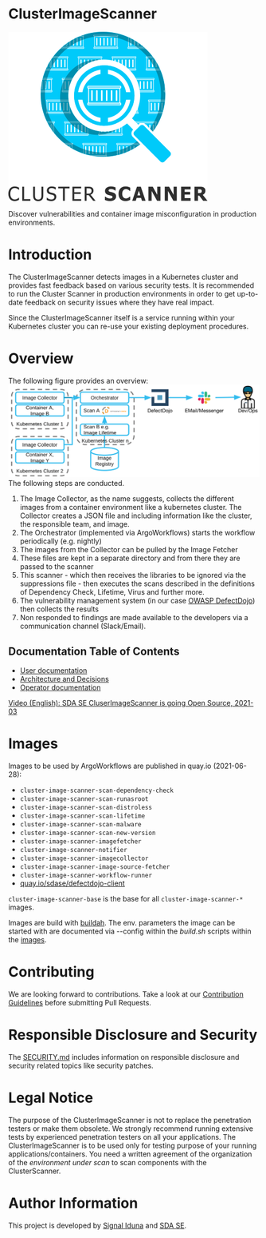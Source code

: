 # ClusterImageScanner
![Logo](docs/images/logo.png "Logo")

Discover vulnerabilities and container image misconfiguration in production environments.

# Introduction
The ClusterImageScanner detects images in a Kubernetes cluster and provides fast feedback based on various security tests. It is recommended to run the Cluster Scanner in production environments in order to get up-to-date feedback on security issues where they have real impact.

Since the ClusterImageScanner itself is a service running within your Kubernetes cluster you can re-use your existing deployment procedures.
# Overview
The following figure provides an overview:
![Overview](docs/images/overview.png)
The following steps are conducted.
1. The Image Collector, as the name suggests, collects the different images from a container environment like a kubernetes cluster. The Collector creates a JSON file and including information like the cluster, the responsible team, and image.
2. The Orchestrator (implemented via ArgoWorkflows) starts the workflow periodically (e.g. nightly)
3. The images from the Collector can be pulled by the Image Fetcher 
4. These files are kept in a separate directory and from there they are passed to the scanner
5. This scanner - which then receives the libraries to be ignored via the suppressions file - then executes the scans described in the definitions of Dependency Check, Lifetime, Virus and further more.
6. The vulnerability management system (in our case [OWASP DefectDojo](https://github.com/DefectDojo/django-DefectDojo)) then collects the results 
7. Non responded to findings are made available to the developers via a communication channel (Slack/Email).

## Documentation Table of Contents
- [User documentation](docs/user)
- [Architecture and Decisions](docs/architecture)
- [Operator documentation](docs/deployment)

[Video (English): SDA SE CluserImageScanner is going Open Source, 2021-03](https://www.youtube.com/watch?v=_AElSBKSizc&t=2966s)

# Images
Images to be used by ArgoWorkflows are published in quay.io (2021-06-28):

- `cluster-image-scanner-scan-dependency-check`
- `cluster-image-scanner-scan-runasroot`
- `cluster-image-scanner-scan-distroless`
- `cluster-image-scanner-scan-lifetime`
- `cluster-image-scanner-scan-malware`
- `cluster-image-scanner-scan-new-version`  
- `cluster-image-scanner-imagefetcher`
- `cluster-image-scanner-notifier`
- `cluster-image-scanner-imagecollector`
- `cluster-image-scanner-image-source-fetcher`
- `cluster-image-scanner-workflow-runner`
- [quay.io/sdase/defectdojo-client](https://github.com/SDA-SE/defectdojo-client)

`cluster-image-scanner-base` is the base for all `cluster-image-scanner-*` images.

Images are build with [buildah](https://buildah.io/). The env. parameters the image can be started with are documented via --config within the _build.sh_ scripts within the [images](images/).

# Contributing
We are looking forward to contributions. Take a look at our [Contribution Guidelines](CONTRIBUTING.md) before submitting Pull Requests.

# Responsible Disclosure and Security
The [SECURITY.md](SECURITY.md) includes information on responsible disclosure and security related topics like security patches.

# Legal Notice
The purpose of the ClusterImageScanner is not to replace the penetration testers or make them obsolete. We strongly recommend running extensive tests by experienced penetration testers on all your applications.
The ClusterImageScanner is to be used only for testing purpose of your running applications/containers. You need a written agreement of the organization of the _environment under scan_ to scan components with the ClusterScanner.

# Author Information
This project is developed by [Signal Iduna](https://www.signal-iduna.de) and [SDA SE](https://sda.se/). 
